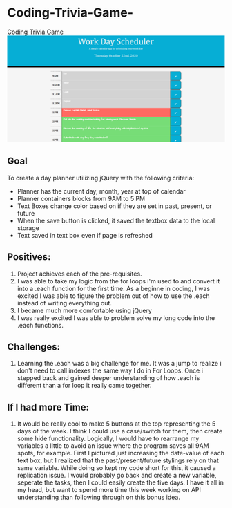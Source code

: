 # Coding-Trivia-Game-

[Coding Trivia Game ](https://ewager1.github.io/Basic-Day-Planner/)
![Website Demo Picture](./Assets/demoPic.png)

## Goal

To create a day planner utilizing jQuery with the following criteria:

- Planner has the current day, month, year at top of calendar
- Planner containers blocks from 9AM to 5 PM
- Text Boxes change color based on if they are set in past, present, or future
- When the save button is clicked, it saved the textbox data to the local storage
- Text saved in text box even if page is refreshed

## Positives:

1. Project achieves each of the pre-requisites.
2. I was able to take my logic from the for loops i'm used to and convert it into a .each function for
   the first time. As a beginne in coding, I was excited I was able to figure the problem out of how to
   use the .each instead of writing everything out.
3. I became much more comfortable using jQuery
4. I was really excited I was able to problem solve my long code into the .each functions.

## Challenges:

1. Learning the .each was a big challenge for me. It was a jump to realize i don't need to call indexes
   the same way I do in For Loops. Once i stepped back and gained deeper understanding of how .each is
   different than a for loop it really came together.

## If I had more Time:

1.  It would be really cool to make 5 buttons at the top representing the 5 days of the week. I think I could use
    a case/switch for them, then create some hide functionality. Logically, I would have to rearrange my variables
    a little to avoid an issue where the program saves all 9AM spots, for example. First I pictured just increasing
    the date-value of each text box, but I realized that the past/present/future stylings rely on that same variable. While doing so kept my code short for this, it caused a replication issue. I would probably go back
    and create a new variable, seperate the tasks, then I could easily create the five days. I have it all in my head, but want to spend more time this week working on API understanding than following through on this bonus idea.
